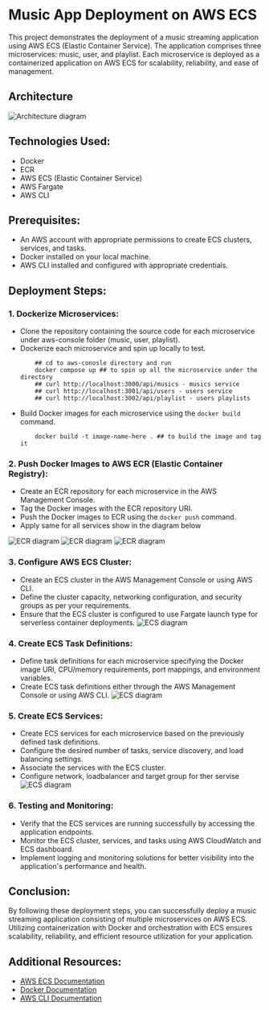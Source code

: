 # Music App Deployment on AWS ECS

This project demonstrates the deployment of a music streaming application using AWS ECS (Elastic Container Service). The application comprises three microservices: music, user, and playlist. Each microservice is deployed as a containerized application on AWS ECS for scalability, reliability, and ease of management.

## Architecture

![Architecture diagram](./ms-music.jpeg)

## Technologies Used:
-   Docker
-   ECR
-   AWS ECS (Elastic Container Service)
-   AWS Fargate
-   AWS CLI

## Prerequisites:
- An AWS account with appropriate permissions to create ECS clusters, services, and tasks.
- Docker installed on your local machine.
- AWS CLI installed and configured with appropriate credentials.

## Deployment Steps:

### 1. Dockerize Microservices:
- Clone the repository containing the source code for each microservice  under aws-console folder (music, user, playlist).
- Dockerize each microservice and spin up locally to test.
    ```shell
        ## cd to aws-conosle directory and run 
        docker compose up ## to spin up all the microservice under the directory
        ## curl http://localhost:3000/api/musics - musics service
        ## curl http://localhost:3001/api/users - users service
        ## curl http://localhost:3002/api/playlist - users playlists
    ```
- Build Docker images for each microservice using the `docker build` command.
    ```shell
        docker build -t image-name-here . ## to build the image and tag it
    ```

### 2. Push Docker Images to AWS ECR (Elastic Container Registry):
- Create an ECR repository for each microservice in the AWS Management Console.
- Tag the Docker images with the ECR repository URI.
- Push the Docker images to ECR using the `docker push` command.
- Apply same for all services show in the diagram below

![ECR diagram](./ecr_1.png)
![ECR diagram](./ecr_2.png)
![ECR diagram](./ecr_2.png)


### 3. Configure AWS ECS Cluster:
- Create an ECS cluster in the AWS Management Console or using AWS CLI.
- Define the cluster capacity, networking configuration, and security groups as per your requirements.
- Ensure that the ECS cluster is configured to use Fargate launch type for serverless container deployments.
![ECS diagram](./ecs_1.png)

### 4. Create ECS Task Definitions:
- Define task definitions for each microservice specifying the Docker image URI, CPU/memory requirements, port mappings, and environment variables.
- Create ECS task definitions either through the AWS Management Console or using AWS CLI.
![ECS diagram](./ecs_2.png)

### 5. Create ECS Services:
- Create ECS services for each microservice based on the previously defined task definitions.
- Configure the desired number of tasks, service discovery, and load balancing settings.
- Associate the services with the ECS cluster.
- Configure network, loadbalancer and target group for ther servise
![ECS diagram](./ecs_3.png)

### 6. Testing and Monitoring:
- Verify that the ECS services are running successfully by accessing the application endpoints.
- Monitor the ECS cluster, services, and tasks using AWS CloudWatch and ECS dashboard.
- Implement logging and monitoring solutions for better visibility into the application's performance and health.

## Conclusion:
By following these deployment steps, you can successfully deploy a music streaming application consisting of multiple microservices on AWS ECS. Utilizing containerization with Docker and orchestration with ECS ensures scalability, reliability, and efficient resource utilization for your application.

## Additional Resources:
- [AWS ECS Documentation](https://docs.aws.amazon.com/ecs/)
- [Docker Documentation](https://docs.docker.com/)
- [AWS CLI Documentation](https://awscli.amazonaws.com/v2/documentation/api/latest/index.html)
